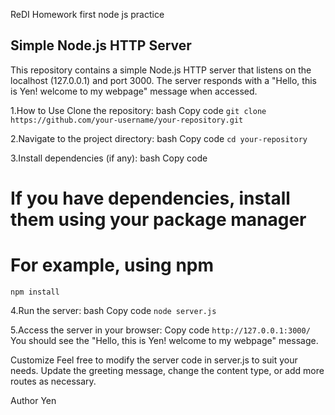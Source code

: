 ReDI Homework first node js practice
## Simple Node.js HTTP Server
This repository contains a simple Node.js HTTP server that listens on the localhost (127.0.0.1) and port 3000. The server responds with a "Hello, this is Yen! welcome to my webpage" message when accessed.

1.How to Use
Clone the repository:
bash
Copy code
```git clone https://github.com/your-username/your-repository.git```

2.Navigate to the project directory:
bash
Copy code
```cd your-repository```

3.Install dependencies (if any):
bash
Copy code
# If you have dependencies, install them using your package manager
# For example, using npm
```npm install```

4.Run the server:
bash
Copy code
```node server.js```

5.Access the server in your browser:
Copy code
```http://127.0.0.1:3000/```
You should see the "Hello, this is Yen! welcome to my webpage" message.

Customize
Feel free to modify the server code in server.js to suit your needs. Update the greeting message, change the content type, or add more routes as necessary.

Author
Yen



